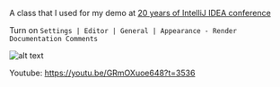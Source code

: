 A class that I used for my demo at [20 years
of IntelliJ IDEA conference](https://www.jetbrains.com/lp/intellijidea-20-anniversary/)

Turn on `Settings | Editor | General | Appearance - Render Documentation Comments`

![alt text](img2.png)

Youtube: https://youtu.be/GRmOXuoe648?t=3536

